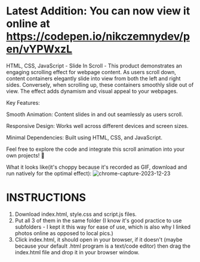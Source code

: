 # Latest Addition: You can now view it online at https://codepen.io/nikczemnydev/pen/vYPWxzL #

HTML, CSS, JavaScript - Slide In Scroll - This product demonstrates an engaging scrolling effect for webpage content. As users scroll down, content containers elegantly slide into view from both the left and right sides. Conversely, when scrolling up, these containers smoothly slide out of view. The effect adds dynamism and visual appeal to your webpages.

Key Features:

Smooth Animation: Content slides in and out seamlessly as users scroll.

Responsive Design: Works well across different devices and screen sizes.

Minimal Dependencies: Built using HTML, CSS, and JavaScript.

Feel free to explore the code and integrate this scroll animation into your own projects! 🚀

What it looks like(it's choppy because it's recorded as GIF, download and run natively for the optimal effect):
![chrome-capture-2023-12-23](https://github.com/nikczemnydev/SlideInInfScroll/assets/136376818/674c68ff-6454-4e2b-89af-edcb1e51f997)

# INSTRUCTIONS #
1. Download index.html, style.css and script.js files.
2. Put all 3 of them in the same folder (I know it's good practice to use subfolders - I kept it this way for ease of use, which is also why I linked photos online as opposed to local pics.)
3. Click index.html, it should open in your browser, if it doesn't (maybe because your default .html program is a text/code editor) then drag the index.html file and drop it in your browser window.
